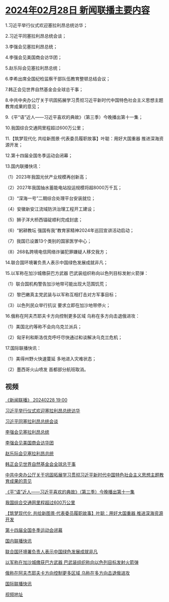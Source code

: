 # [2024年02月28日 新闻联播主要内容](https://tv.cctv.com/lm/xwlb/day/20240228.shtml)

1.习近平举行仪式欢迎塞拉利昂总统访华；

2.习近平同塞拉利昂总统会谈；

3.李强会见塞拉利昂总统；

4.李强会见美国商会访华团；

5.赵乐际会见塞拉利昂总统；

6.李希出席全国纪检监察干部队伍教育整顿总结会议；

7.韩正会见世界自然基金会全球总干事；

8.中共中央办公厅关于巩固拓展学习贯彻习近平新时代中国特色社会主义思想主题教育成果的意见；

9.《平“语”近人——习近平喜欢的典故》（第三季）今晚播出第十一集；

10.我国综合交通网里程超过600万公里；

11.【筑梦现代化 共绘新图景·代表委员履职故事】叶聪：用好大国重器 推进深海资源开发；

12.第十四届全国冬季运动会闭幕；

13.国内联播快讯：

（1）2023年我国光伏产业规模再创新高；

（2）2027年我国抽水蓄能电站投运规模将超8000万千瓦；

（3）“深海一号”二期综合处理平台安装就位；

（4）安徽新安江流域防洪治理工程开工建设；

（5）狮子洋大桥西锚碇顺利完成封底；

（6）“躬耕教坛 强国有我”教育家精神2024年巡回宣讲活动启动；

（7）我国已设置13个类别的国家医学中心；

（8）268名跨境电信网络诈骗犯罪嫌疑人移交我方；

14.联合国环境署负责人表示中国绿色发展成就非凡；

15.以军称在加沙城缴获巴方武器 巴武装组织称向以色列目标发射火箭弹：

（1）联合国机构警告加沙地带可能出现大范围饥荒；

（2）黎巴嫩真主党武装与以军称互相打击对方军事目标；

（3）以色列民众举行抗议 要求立即在加沙地带停火；

16.俄称在阿夫杰耶夫卡方向控制更多区域 乌称在多方向击退俄进攻：

（1）美国北约等称不会向乌克兰派兵；

（2）匈牙利和斯洛伐克呼吁尽快通过和谈解决乌克兰危机；

17.国际联播快讯：

（1）美得州野火快速蔓延 多地进入灾难状态；

（2）墨西哥火山喷发 首都部分航班取消。

## 视频

[《新闻联播》 20240228 19:00](https://tv.cctv.com/2024/02/28/VIDEluAVo5HvCJfvWKV36eTo240228.shtml)

[习近平举行仪式欢迎塞拉利昂总统访华](https://tv.cctv.com/2024/02/28/VIDETASICGzgdoGGPet57tIy240228.shtml)

[习近平同塞拉利昂总统会谈](https://tv.cctv.com/2024/02/28/VIDEBKMHxgmPtvAJEfy5ihBR240228.shtml)

[李强会见塞拉利昂总统](https://tv.cctv.com/2024/02/28/VIDEw7ubWkaRyV4zIJ0HiUhf240228.shtml)

[李强会见美国商会访华团](https://tv.cctv.com/2024/02/28/VIDEzFnPyYcItlSut1Q52bT9240228.shtml)

[赵乐际会见塞拉利昂总统](https://tv.cctv.com/2024/02/28/VIDEQFIoOcjAtuPX7or9zNxe240228.shtml)

[韩正会见世界自然基金会全球总干事](https://tv.cctv.com/2024/02/28/VIDEjbIibbkVzo830edjy3Oo240228.shtml)

[中共中央办公厅关于巩固拓展学习贯彻习近平新时代中国特色社会主义思想主题教育成果的意见](https://tv.cctv.com/2024/02/28/VIDEbyNGBB5X0BeMumYsithM240228.shtml)

[《平“语”近人——习近平喜欢的典故》（第三季）今晚播出第十一集](https://tv.cctv.com/2024/02/28/VIDEMaEGOclYkRQYZ9owy46F240228.shtml)

[我国综合交通网里程超过600万公里](https://tv.cctv.com/2024/02/28/VIDEGxE0m2UYejNeYTg68B97240228.shtml)

[【筑梦现代化 共绘新图景·代表委员履职故事】叶聪：用好大国重器 推进深海资源开发](https://tv.cctv.com/2024/02/28/VIDEojMJam8atiKE8PWtx9lf240228.shtml)

[第十四届全国冬季运动会闭幕](https://tv.cctv.com/2024/02/28/VIDEBiTbO1Cb52N4u8Gj1jpA240228.shtml)

[国内联播快讯](https://tv.cctv.com/2024/02/28/VIDEI5XdHkUgDzakGtmtWouQ240228.shtml)

[联合国环境署负责人表示中国绿色发展成就非凡](https://tv.cctv.com/2024/02/28/VIDElnvi50iPJdG9n1e1SYh6240228.shtml)

[以军称在加沙城缴获巴方武器 巴武装组织称向以色列目标发射火箭弹](https://tv.cctv.com/2024/02/28/VIDE6I4vZKXRHZclG2KafJSQ240228.shtml)

[俄称在阿夫杰耶夫卡方向控制更多区域 乌称在多方向击退俄进攻](https://tv.cctv.com/2024/02/28/VIDELyMgzZajqwoaQ0ktZKtW240228.shtml)

[国际联播快讯](https://tv.cctv.com/2024/02/28/VIDEWxzQZcBy5aRoFE6iQq3l240228.shtml)

[视频地址](https://tv.cctv.com/lm/xwlb/day/20240228.shtml) 


